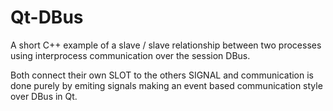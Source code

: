 # Qt-DBus

A short C++ example of a slave / slave relationship between two processes
using interprocess communication over the session DBus.

Both connect their own SLOT to the others SIGNAL and communication is done purely by emiting signals
making an event based communication style over DBus in Qt.
